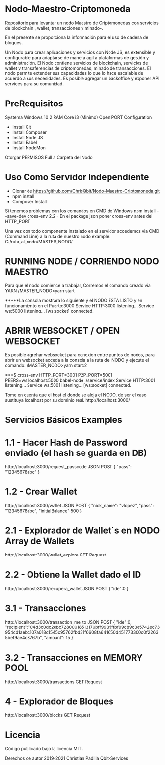 # Nodo-Maestro-Criptomoneda
Repositorio para levantar un nodo Maestro de Criptomonedas con servicios de blockchain , wallet, transacciones y minado-.

En el presente se proporciona la información para el uso de cadena de bloques.

Un Nodo para crear aplicaciones y servicios con Node JS, es extensible y configurable para adaptarse de manera agil a plataformas de gestión y administración.
El Nodo contiene servicios de blockchain, servicios de wallet y transaferencias de criptomonedas, minado de transacciones.
El nodo permite extender sus capacidades lo que lo hace escalable de acuerdo a sus necesidades.
Es posible agregar un backoffice y exponer API services para su comunidad.


# PreRequisitos

Systema Windows 10
2 RAM Core i3 (Minimo)
Open PORT Configuration 

- Install Git
- Install Composer
- Install Node JS
- Install Babel 
- Install NodeMon

Otorgar PERMISOS Full a Carpeta del Nodo


# Uso Como Servidor Independiente 

- Clonar de https://github.com/ChrisQbit/Nodo-Maestro-Criptomoneda.git
- npm install
- Composer Install

Si tenemos problemas con los comandos en CMD de Windows 
npm install --save-dev cross-env
2.2 - En el package json poner cross-env antes del HTTP_PORT

Una vez con todo componente instalado en el servidor accedemos via CMD (Command Line) a la ruta de nuestro nodo
example:
C:/ruta_al_nodo/MASTER_NODO/





# RUNNING NODE / CORRIENDO NODO MAESTRO
Para que el nodo comience a trabajar, Corremos el comando creado via YARN
/MASTER_NODO>yarn start

*****La consola mostrara lo siguiente y el NODO ESTA LISTO y en funcionamiento en el Puerto:3000
Service HTTP:3000 listening...
Service ws:5000 listening...
[ws:socket] connected.





# ABRIR WEBSOCKET / OPEN WEBSOCKET
Es posible agrehar websocket para conexion entre puntos de nodos, para abrir un websocket acceda a la consola a la ruta del NODO y ejecute el comando:
/MASTER_NODO>yarn start:2  


***$ cross-env HTTP_PORT=3001 P2P_PORT=5001 PEERS=ws:localhost:5000 babel-node ./service/index
Service HTTP:3001 listening...
Service ws:5001 listening...
[ws:socket] connected.


Tome en cuenta que el host el donde se aloja el NODO, de ser el caso sustituya localhost por su dominio real.
http://localhost:3000/



# Servicios Básicos Examples

# 1.1 - Hacer Hash de Password enviado (el hash se guarda en DB)
http://localhost:3000/request_passcode
JSON POST
{
	"pass": "12345678abc"
}

# 1.2 - Crear Wallet
http://localhost:3000/wallet
JSON POST
{
	"nick_name": "vlopez",
	"pass": "12345678abc",
	"initialBalance":500
}


# 2.1 - Explorador de Wallet´s en NODO Array de Wallets
http://localhost:3000/wallet_explore
GET Request 

# 2.2 - Obtiene la Wallet dado el ID
http://localhost:3000/recupera_wallet
JSON POST 
{
	"ide":0
}

# 3.1 - Transacciones 
http://localhost:3000/transaction_me_to
JSON POST 
{
	"ide":0,
	"recipient":"04d3c0dc2ebc72800018513170bff9935ffbf99c89c3e5742ec73954cd1aebc107a018c1545c95762fbd31f6608fa641650d451773300c0f22635bef9ae4c3767b",
	"amount": 15
}

# 3.2 - Transacciones en MEMORY POOL
http://localhost:3000/transactions
GET Request

# 4 - Explorador de Bloques 
http://localhost:3000/blocks
GET Request

# Licencia
Código publicado bajo la licencia MIT .

Derechos de autor 2019-2021 Christian Padilla
Qbit-Services 
